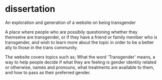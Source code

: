 # dissertation
An exploration and generation of a website on being transgender

A place where people who are possibily questioning whether they themselve are transgender, or if they have a friend or family member who is transgender, and wish to learn more about the topic in order to be a better ally to those in the trans community.

The website covers topics such as; What the word 'Transgender' means, a way to help people decide if what they are feeling is gender identity related or otherwise, names and pronouns, what treatments are available to them, and how to pass as their preferred gender.
